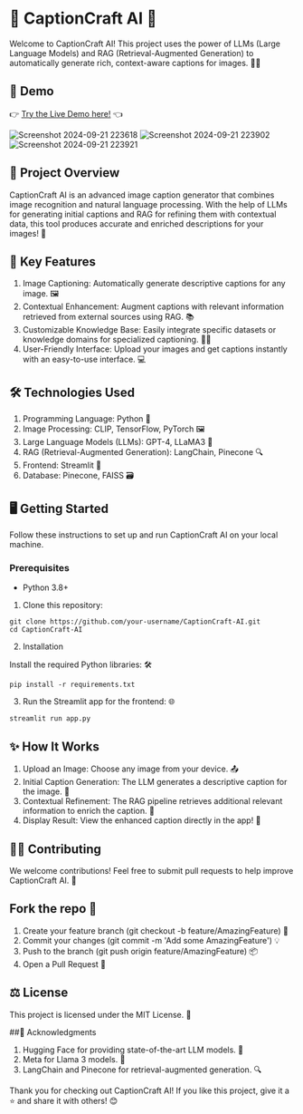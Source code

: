 # 📸 CaptionCraft AI 🎨

Welcome to CaptionCraft AI! This project uses the power of LLMs (Large Language Models) and RAG (Retrieval-Augmented Generation) to automatically generate rich, context-aware captions for images. 🧠✨

## 🚀 Demo
👉 [Try the Live Demo here!](https://captioncraft-ai-9ndhhsvs8hgarv7r3pxxnv.streamlit.app/) 👈

![Screenshot 2024-09-21 223618](https://github.com/user-attachments/assets/3971f1fd-d875-45fc-ab75-78e3ee4c946f)
![Screenshot 2024-09-21 223902](https://github.com/user-attachments/assets/d6bceccc-21f1-4be6-826c-c27519151567)
![Screenshot 2024-09-21 223921](https://github.com/user-attachments/assets/261e2e36-feb0-49c8-a963-f24b0a93caa7)

## 🚀 Project Overview
CaptionCraft AI is an advanced image caption generator that combines image recognition and natural language processing. With the help of LLMs for generating initial captions and RAG for refining them with contextual data, this tool produces accurate and enriched descriptions for your images! 🌟

## 🔧 Key Features
1. Image Captioning: Automatically generate descriptive captions for any image. 🖼️
2. Contextual Enhancement: Augment captions with relevant information retrieved from external sources using RAG. 📚
3. Customizable Knowledge Base: Easily integrate specific datasets or knowledge domains for specialized captioning. 🧑‍🔬
4. User-Friendly Interface: Upload your images and get captions instantly with an easy-to-use interface. 💻

## 🛠️ Technologies Used
1. Programming Language: Python 🐍
2. Image Processing: CLIP, TensorFlow, PyTorch 🖼️
3. Large Language Models (LLMs): GPT-4, LLaMA3 🤖
4. RAG (Retrieval-Augmented Generation): LangChain, Pinecone 🔍
5. Frontend: Streamlit 🎨
6. Database: Pinecone, FAISS 🗃️
  
## 🖥️ Getting Started

Follow these instructions to set up and run CaptionCraft AI on your local machine.

### Prerequisites
- Python 3.8+
  
1. Clone this repository:
```
git clone https://github.com/your-username/CaptionCraft-AI.git
cd CaptionCraft-AI
```

2. Installation
   
Install the required Python libraries: 🛠️
```
pip install -r requirements.txt
```

3. Run the Streamlit app for the frontend: 🌐
```
streamlit run app.py
```

## ✨ How It Works
1. Upload an Image: Choose any image from your device. 📤
2. Initial Caption Generation: The LLM generates a descriptive caption for the image. 📝
3. Contextual Refinement: The RAG pipeline retrieves additional relevant information to enrich the caption. 🔄
4. Display Result: View the enhanced caption directly in the app! 👀

## 🧑‍💻 Contributing
We welcome contributions! Feel free to submit pull requests to help improve CaptionCraft AI. 🎉

## Fork the repo 🍴
1. Create your feature branch (git checkout -b feature/AmazingFeature) 🚀
2. Commit your changes (git commit -m 'Add some AmazingFeature') 💡
3. Push to the branch (git push origin feature/AmazingFeature) 📦
4. Open a Pull Request 🔄

## ⚖️ License
This project is licensed under the MIT License. 📜

##🌟 Acknowledgments
1. Hugging Face for providing state-of-the-art LLM models. 🤗
2. Meta for Llama 3 models. 🧠
3. LangChain and Pinecone for retrieval-augmented generation. 🔍

Thank you for checking out CaptionCraft AI! If you like this project, give it a ⭐ and share it with others! 😊

